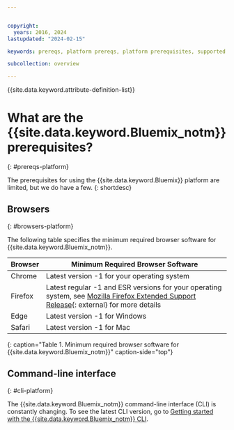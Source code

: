 ```yaml
---


copyright:
  years: 2016, 2024
lastupdated: "2024-02-15"

keywords: prereqs, platform prereqs, platform prerequisites, supported browsers, browsers

subcollection: overview

---
```


{{site.data.keyword.attribute-definition-list}}

# What are the {{site.data.keyword.Bluemix_notm}} prerequisites?
{: #prereqs-platform}

The prerequisites for using the {{site.data.keyword.Bluemix}} platform are limited, but we do have a few.
{: shortdesc}

## Browsers
{: #browsers-platform}

The following table specifies the minimum required browser software for {{site.data.keyword.Bluemix_notm}}.

| Browser | Minimum Required Browser Software |
|-------|-------|
| Chrome | Latest version -1 for your operating system |
| Firefox | Latest regular -1 and ESR versions for your operating system, see [Mozilla Firefox Extended Support Release](https://www.mozilla.org/en-US/firefox/){: external} for more details |
| Edge | Latest version -1 for Windows |
| Safari | Latest version -1 for Mac |
{: caption="Table 1. Minimum required browser software for {{site.data.keyword.Bluemix_notm}}" caption-side="top"}

## Command-line interface
{: #cli-platform}

The {{site.data.keyword.Bluemix_notm}} command-line interface (CLI) is constantly changing. To see the latest CLI version, go to [Getting started with the {{site.data.keyword.Bluemix_notm}} CLI](/docs/cli?topic=cli-getting-started).
